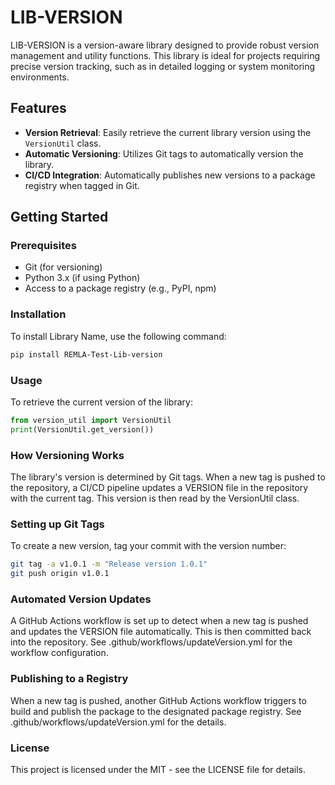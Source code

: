# LIB-VERSION

LIB-VERSION is a version-aware library designed to provide robust version management and utility functions. This library is ideal for projects requiring precise version tracking, such as in detailed logging or system monitoring environments.

## Features

- **Version Retrieval**: Easily retrieve the current library version using the `VersionUtil` class.
- **Automatic Versioning**: Utilizes Git tags to automatically version the library.
- **CI/CD Integration**: Automatically publishes new versions to a package registry when tagged in Git.

## Getting Started

### Prerequisites

- Git (for versioning)
- Python 3.x (if using Python)
- Access to a package registry (e.g., PyPI, npm)

### Installation

To install Library Name, use the following command:

```bash
pip install REMLA-Test-Lib-version
```


### Usage
To retrieve the current version of the library:

```python
from version_util import VersionUtil
print(VersionUtil.get_version())
```

### How Versioning Works
The library's version is determined by Git tags. When a new tag is pushed to the repository, a CI/CD pipeline updates a VERSION file in the repository with the current tag. This version is then read by the VersionUtil class.

### Setting up Git Tags
To create a new version, tag your commit with the version number:

```bash
git tag -a v1.0.1 -m "Release version 1.0.1"
git push origin v1.0.1
```

### Automated Version Updates
A GitHub Actions workflow is set up to detect when a new tag is pushed and updates the VERSION file automatically. This is then committed back into the repository. See .github/workflows/updateVersion.yml for the workflow configuration.

### Publishing to a Registry
When a new tag is pushed, another GitHub Actions workflow triggers to build and publish the package to the designated package registry. See .github/workflows/updateVersion.yml for the details.

### License
This project is licensed under the MIT - see the LICENSE file for details.

